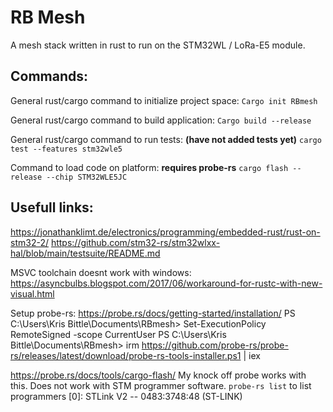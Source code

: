 # RB Mesh

A mesh stack written in rust to run on the STM32WL / LoRa-E5 module.

## Commands:

General rust/cargo command to initialize project space:
`Cargo init RBmesh`

General rust/cargo command to build application:
`Cargo build --release`

General rust/cargo command to run tests: **(have not added tests yet)**
`cargo test --features stm32wle5`

Command to load code on platform: **requires probe-rs**
`cargo flash --release --chip STM32WLE5JC`

## Usefull links:
https://jonathanklimt.de/electronics/programming/embedded-rust/rust-on-stm32-2/
https://github.com/stm32-rs/stm32wlxx-hal/blob/main/testsuite/README.md

MSVC toolchain doesnt work with windows:
https://asyncbulbs.blogspot.com/2017/06/workaround-for-rustc-with-new-visual.html

Setup probe-rs:
https://probe.rs/docs/getting-started/installation/
PS C:\Users\Kris Bittle\Documents\RBmesh> Set-ExecutionPolicy RemoteSigned -scope CurrentUser
PS C:\Users\Kris Bittle\Documents\RBmesh> irm https://github.com/probe-rs/probe-rs/releases/latest/download/probe-rs-tools-installer.ps1 | iex

https://probe.rs/docs/tools/cargo-flash/
My knock off probe works with this. Does not work with STM programmer software.
`probe-rs list` to list programmers
[0]: STLink V2 -- 0483:3748:48 (ST-LINK)

